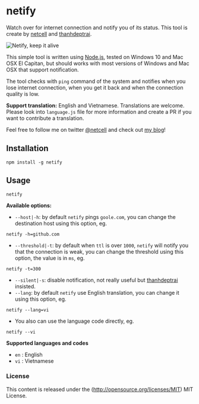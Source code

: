 # netify

Watch over for internet connection and notify you of its status.
This tool is create by [netcell](https://github.com/netcell) and [thanhdeptrai](https://github.com/thanhdeptrai).

![Netify, keep it alive](http://i.imgur.com/AdhmcL7.jpg)

This simple tool is written using [Node.js](https://nodejs.org), tested on Windows 10 and Mac OSX El Capitan, but should works with most versions of Windows and Mac OSX that support notification.

The tool checks with `ping` command of the system and notifies when you lose internet connection, when you get it back and when the connection quality is low.

**Support translation:** English and Vietnamese. Translations are welcome. Please look into `language.js` file for more information and create a PR if you want to contribute a translation.

Feel free to follow me on twitter [@netcell](https://twitter.com/netcell) and check out [my blog](http://netcell.github.io)!

## Installation

```
npm install -g netify
```

## Usage

```
netify
```

**Available options:**
- `--host|-h`: by default `netify` pings `goole.com`, you can change the destination host using this option, eg. 
```
netify -h=github.com
```
- `--threshold|-t`: by default when `ttl` is over `1000`, `netify` will notify you that the connection is weak, you can change the threshold using this option, the value is in `ms`, eg. 
```
netify -t=300
```
- `--silent|-s`: disable notification, not really useful but [thanhdeptrai](https://github.com/thanhdeptrai) insisted.
- `--lang`: by default `netify` use English translation, you can change it using this option, eg. 
```
netify --lang=vi
```
- You also can use the language code directly, eg. 
```
netify --vi
```

**Supported languages and codes**
- `en` : English 
- `vi` : Vietnamese

### License ###

This content is released under the (http://opensource.org/licenses/MIT) MIT License.

